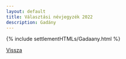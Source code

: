 ```yaml
---
layout: default
title: Választási névjegyzék 2022
description: Gadány
---
```


{% include settlementHTMLs/Gadaany.html %}

[Vissza](../)